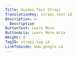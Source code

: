 ```yaml
---
Title: Guides Test Strapi
TranslationKey: strapi-test-id
Description: >-
  Description
ButtonText: Learn More
ButtonAria: Learn More Aria
Weight: 4
TagID: strapi-tag-id
LinkToGuide: www.google.ca
---
```


